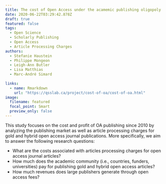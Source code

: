 ```yaml
---
title: The cost of Open Access under the acamemic publishing oligopoly
date: 2020-06-22T03:29:42.878Z
draft: true
featured: false
tags:
  - Open Science
  - Scholarly Publishing
  - Open Access
  - Article Processing Charges
authors:
  - Stefanie Haustein
  - Philippe Mongeon
  - Leigh-Ann Butler
  - Lisa Matthias
  - Marc-André Simard
  
links:
  - name: Rmarkdown
    url: "https://qsslab.ca/project/cost-of-oa/cost-of-oa.html"
image:
  filename: featured
  focal_point: Smart
  preview_only: false
---
```


This study focuses on the cost and profit of OA publishing since 2010 by analyzing the publishing market as well as article processing charges for gold and hybrid open access journal publications. More specifically, we aim to answer the following research questions:
- What are the costs associated with articles processing charges for open access journal articles?
 - How much does the academic community (i.e., countries, funders, universities) pay for publishing gold and hybrid open access articles?
 - How much revenues does large publishers generate through open access fees?




